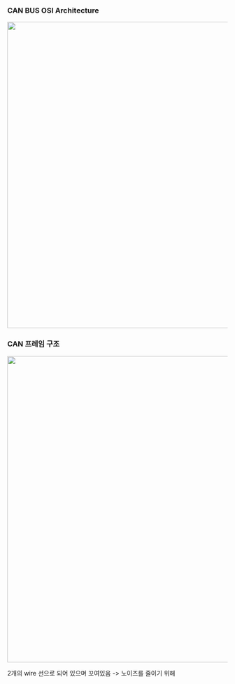 ### CAN BUS OSI Architecture


<img src="https://github.com/yeoseojeong/Kyungshin-SW-Camp/assets/121150215/67191130-cf65-42cf-a31d-64529c64de27" width=700>

 
### CAN 프레임 구조


<img src="https://github.com/yeoseojeong/Kyungshin-SW-Camp/assets/121150215/f628f3e3-6944-4b22-93b5-30d58bd78f2e" width=700>

2개의 wire 선으로 되어 있으며 꼬여있음 -> 노이즈를 줄이기 위해

